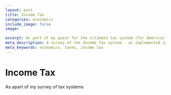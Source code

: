 ```yaml
---
layout: post
title: Income Tax
categories: economics
include_image: false
image: 

excerpt: As part of my quest for the ultimate tax system (for America), I've decided to survey a few.  Analyzing pros and cons while considering historical context, social equity and industrial/commercial implications.  This post explores Income Tax (our primary form of taxation).  It works - but how well?
meta_description: A survey of the Income Tax system - as implemented in America.
meta_keywords: economics, taxes, income tax
---
```


Income Tax
===================
As apart of my survey of tax systems